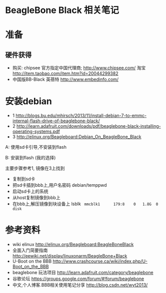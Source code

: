 # BeagleBone Black 相关笔记

# 准备
##  硬件获得
* 购买: chipsee 官方指定中国代理商;  http://www.chipsee.com/  淘宝 http://item.taobao.com/item.htm?id=20044299382
* 中国版BB-Black 英蓓特 http://www.embedinfo.com/

# 安装debian

* 1 http://blogs.bu.edu/mhirsch/2013/11/install-debian-7-to-emmc-internal-flash-drive-of-beaglebone-black/
* 2 http://learn.adafruit.com/downloads/pdf/beaglebone-black-installing-operating-systems.pdf
* 3 http://elinux.org/Beagleboard:Debian_On_BeagleBone_Black

A: 使用sd卡引导,不安装到flash

B: 安装到flash (我的选择)

主要步骤参考1, 镜像在3上找到

* 复制到sd卡
* 把sd卡插到bbb上,用户名密码 debian/temppwd
* 启动sd卡上的系统
* 从host复制镜像到bbb上
* 在bbb上,解压镜像到块设备上 lsblk ` mmcblk1      179:8    0   1.8G  0 disk`

# 参考资料
* wiki elinux http://elinux.org/Beagleboard:BeagleBoneBlack
* 全面入门简要指南 http://eewiki.net/display/linuxonarm/BeagleBone+Black
* U-Boot on the BBB http://www.crashcourse.ca/wiki/index.php/U-Boot_on_the_BBB
* beaglebone 玩法项目 http://learn.adafruit.com/category/beaglebone
* 谷歌论坛 https://groups.google.com/forum/#!forum/beaglebone
* 中文,个人博客.BBB相关使用笔记分享 http://blog.csdn.net/wyt2013/